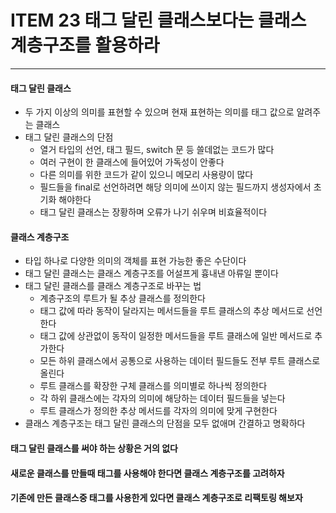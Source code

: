 # ITEM 23 태그 달린 클래스보다는 클래스 계층구조를 활용하라

--------------------------------------------

#### 태그 달린 클래스
* 두 가지 이상의 의미를 표현할 수 있으며 현재 표현하는 의미를 태그 값으로 알려주는 클래스
* 태그 달린 클래스의 단점
  * 열거 타입의 선언, 태그 필드, switch 문 등 쓸데없는 코드가 많다
  * 여러 구현이 한 클래스에 들어있어 가독성이 안좋다
  * 다른 의미를 위한 코드가 같이 있으니 메모리 사용량이 많다
  * 필드들을 final로 선언하려면 해당 의미에 쓰이지 않는 필드까지 생성자에서 초기화 해야한다
  * 태그 달린 클래스는 장황하며 오류가 나기 쉬우며 비효율적이다

#### 클래스 계층구조
* 타입 하나로 다양한 의미의 객체를 표현 가능한 좋은 수단이다
* 태그 달린 클래스는 클래스 계층구조를 어설프게 흉내낸 아류일 뿐이다
* 태그 달린 클래스를 클래스 계층구조로 바꾸는 법
  * 계층구조의 루트가 될 추상 클래스를 정의한다
  * 태그 값에 따라 동작이 달라지는 메서드들을 루트 클래스의 추상 메서드로 선언한다
  * 태그 값에 상관없이 동작이 일정한 메서드들을 루트 클래스에 일반 메서드로 추가한다
  * 모든 하위 클래스에서 공통으로 사용하는 데이터 필드들도 전부 루트 클래스로 올린다
  * 루트 클래스를 확장한 구체 클래스를 의미별로 하나씩 정의한다
  * 각 하위 클래스에는 각자의 의미에 해당하는 데이터 필드들을 넣는다
  * 루트 클래스가 정의한 추상 메서드를 각자의 의미에 맞게 구현한다
* 클래스 계층구조는 태그 달린 클래스의 단점을 모두 없애며 간결하고 명확하다

#### 태그 달린 클래스를 써야 하는 상황은 거의 없다
#### 새로운 클래스를 만들때 태그를 사용해야 한다면 클래스 계층구조를 고려하자
#### 기존에 만든 클래스중 태그를 사용한게 있다면 클래스 계층구조로 리팩토링 해보자